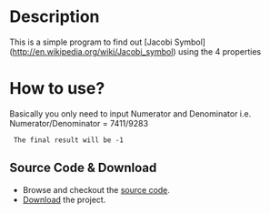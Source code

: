 # Description
This is a simple program to find out [Jacobi Symbol] (http://en.wikipedia.org/wiki/Jacobi_symbol) using the 4 properties

# How to use?
Basically you only need to input Numerator and Denominator
i.e.  Numerator/Denominator = 7411/9283

     The final result will be -1

## Source Code & Download
* Browse and checkout the [source code](https://github.com/jslim89/Jacobi-Symbol-Finder.git).
* [Download](https://github.com/jslim89/Jacobi-Symbol-Finder/zipball/master) the project.
